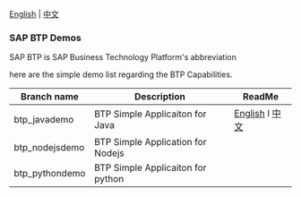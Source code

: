 [English](/README.md) | [中文](/README_ZH.md)
### SAP BTP Demos
SAP BTP is SAP Business Technology Platform's abbreviation 

here are the simple demo list regarding the BTP Capabilities.

 | Branch name    | Description                        | ReadMe                                                                    |
 | -------------- | ---------------------------------- | ------------------------------------------------------------------------- |
 | btp_javademo   | BTP Simple  Applicaiton for Java   | [English](./btp_javademo/README.md) I [中文](./btp_javademo/README_ZH.md) |
 | btp_nodejsdemo | BTP Simple  Application for Nodejs |                                                                           |
 | btp_pythondemo | BTP Simple  Applicaiton for python |                                                                           |
